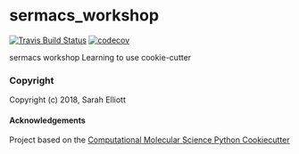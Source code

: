 sermacs_workshop
==============================
[//]: # (Badges)
[![Travis Build Status](https://travis-ci.org/snelliott/sermacs_workshop.png)](https://travis-ci.org/snelliott/sermacs_workshop)
[![codecov](https://codecov.io/gh/REPLACE_WITH_OWNER_ACCOUNT/sermacs_workshop/branch/master/graph/badge.svg)](https://codecov.io/gh/REPLACE_WITH_OWNER_ACCOUNT/sermacs_workshop/branch/master)

sermacs workshop
Learning to use cookie-cutter
### Copyright

Copyright (c) 2018, Sarah Elliott


#### Acknowledgements
 
Project based on the 
[Computational Molecular Science Python Cookiecutter](https://github.com/molssi/cookiecutter-cms)
